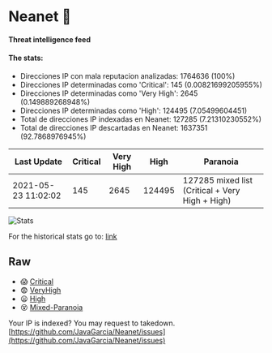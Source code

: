 # Neanet :hocho:
#### Threat intelligence feed
#### The stats:

- Direcciones IP con mala reputacion analizadas: 1764636 (100%)
- Direcciones IP determinadas como 'Critical':  145 (0.00821699205955%)
- Direcciones IP determinadas como 'Very High':  2645 (0.149889268948%)
- Direcciones IP determinadas como 'High':  124495 (7.05499604451)
- Total de direcciones IP indexadas en Neanet:  127285 (7.21310230552%)
- Total de direcciones IP descartadas en Neanet:  1637351 (92.7868976945%)

| Last Update | Critical | Very High | High | Paranoia |
| --- | --- | --- | --- | --- |
| 2021-05-23 11:02:02 | 145 | 2645 | 124495 | 127285 mixed list (Critical + Very High + High)|

![Stats](https://docs.google.com/spreadsheets/d/e/2PACX-1vSnaNMIXVabIpDJjufMlzH7poXnshF3mgd8Is1g9ytUEzVsP5my4Trn8f-xkoLLQ38xpL3HtmUexLo6/pubchart?oid=501124687&format=image)

For the historical stats go to: [link](/stats.csv)
## Raw
- :scream: [Critical](https://raw.githubusercontent.com/JavaGarcia/Neanet/master/blacklists/neanet_critical.txt)
- :fearful: [VeryHigh](https://raw.githubusercontent.com/JavaGarcia/Neanet/master/blacklists/neanet_veryHigh.txtt)
- :frowning: [High](https://raw.githubusercontent.com/JavaGarcia/Neanet/master/blacklists/neanet_high.txt)
- :dizzy_face: [Mixed-Paranoia](https://raw.githubusercontent.com/JavaGarcia/Neanet/master/blacklists/neanet_all.txt)


Your IP is indexed? You may request to takedown. [https://github.com/JavaGarcia/Neanet/issues](https://github.com/JavaGarcia/Neanet/issues)


































































































































































































































































































































































































































































































































































































































































































































































































































































































































































































































































































































































































































































































































































































































































































































































































































































































































































































































































































































































































































































































































































































































































































































































































































































































































































































































































































































































































































































































































































































































































































































































































































































































































































































































































































































































































































































































































































































































































































































































































































































































































































































































































































































































































































































































































































































































































































































































































































































































































































































































































































































































































































































































































































































































































































































































































































































































































































































































































































































































































































































































































































































































































































































































































































































































































































































































































































































































